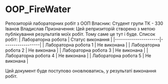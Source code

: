 # OOP_FireWater 
Репозиторій лабораторних робіт з ООП
Власник: Студент групи ТК - 330 Іванов Владислав
Призначення: Цей репризиторій створено з метою публікування результатів моїх робіт. Тому саме це тут і буде.
Список робіт:
| Лабораторна робота   | Статус виконання |
|----------------------|------------------|
| Лабораторна робота 1 | Не виконана      |
| Лабораторна робота 2 | Не виконана      |
| Лабораторна робота 3 | Не виконана      |
| Лабораторна робота 4 | Не виконана      |
| Лабораторна робота 5 | Не виконана      |

Цей документ буде поступово оновлюватись, у результаті виконання робіт.